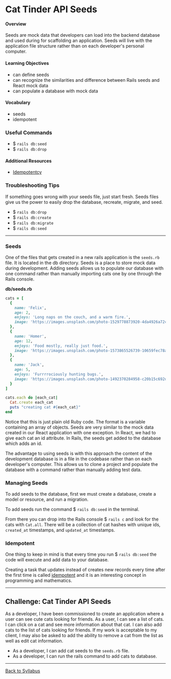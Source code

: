 # Cat Tinder API Seeds

#### Overview
Seeds are mock data that developers can load into the backend database and used during for scaffolding an application. Seeds will live with the application file structure rather than on each developer's personal computer.

#### Learning Objectives
- can define seeds
- can recognize the similarities and difference between Rails seeds and React mock data
- can populate a database with mock data

#### Vocabulary
- seeds
- idempotent

### Useful Commands
- $ `rails db:seed`
- $ `rails db:drop`

#### Additional Resources
- [Idempotentcy](http://whatis.techtarget.com/definition/idempotence)

### Troubleshooting Tips
If something goes wrong with your seeds file, just start fresh. Seeds files give us the power to easily drop the database, recreate, migrate, and seed.
- $ `rails db:drop`
- $ `rails db:create`
- $ `rails db:migrate`
- $ `rails db:seed`

---

### Seeds
One of the files that gets created in a new rails application is the `seeds.rb` file. It is located in the db directory. Seeds is a place to store mock data during development. Adding seeds allows us to populate our database with one command rather than manually importing cats one by one through the Rails console.

**db/seeds.rb**
```ruby
cats = [
  {
    name: 'Felix',
    age: 2,
    enjoys: 'Long naps on the couch, and a warm fire.',
    image: 'https://images.unsplash.com/photo-1529778873920-4da4926a72c2?ixlib=rb-1.2.1&ixid=MnwxMjA3fDB8MHxwaG90by1wYWdlfHx8fGVufDB8fHx8&auto=format&fit=crop&w=1036&q=80'
  },
  {
    name: 'Homer',
    age: 12,
    enjoys: 'Food mostly, really just food.',
    image: 'https://images.unsplash.com/photo-1573865526739-10659fec78a5?ixlib=rb-1.2.1&ixid=MnwxMjA3fDB8MHxwaG90by1wYWdlfHx8fGVufDB8fHx8&auto=format&fit=crop&w=1015&q=80'
  },
  {
    name: 'Jack',
    age: 5,
    enjoys: 'Furrrrociously hunting bugs.',
    image: 'https://images.unsplash.com/photo-1492370284958-c20b15c692d2?ixlib=rb-1.2.1&ixid=MnwxMjA3fDB8MHxwaG90by1wYWdlfHx8fGVufDB8fHx8&auto=format&fit=crop&w=1049&q=80'
  }
]

cats.each do |each_cat|
  Cat.create each_cat
  puts "creating cat #{each_cat}"
end
```
Notice that this is just plain old Ruby code. The format is a variable containing an array of objects. Seeds are very similar to the mock data created in our React application with one exception. In React, we had to give each cat an id attribute. In Rails, the seeds get added to the database which adds an id.

The advantage to using seeds is with this approach the content of the development database is in a file in the codebase rather than on each developer's computer. This allows us to clone a project and populate the database with a command rather than manually adding test data.

### Managing Seeds
To add seeds to the database, first we must create a database, create a model or resource, and run a migration.

To add seeds run the command $ `rails db:seed` in the terminal.

From there you can drop into the Rails console $ `rails c` and look for the cats with `Cat.all`. There will be a collection of cat hashes with unique ids, `created_at` timestamps, and `updated_at` timestamps.


### Idempotent
One thing to keep in mind is that every time you run $ `rails db:seed` the code will execute and add data to your database.

Creating a task that updates instead of creates new records every time after the first time is called [idempotent](http://whatis.techtarget.com/definition/idempotence) and it is an interesting concept in programming and mathematics.

---

## Challenge: Cat Tinder API Seeds
As a developer, I have been commissioned to create an application where a user can see cute cats looking for friends. As a user, I can see a list of cats. I can click on a cat and see more information about that cat. I can also add cats to the list of cats looking for friends. If my work is acceptable to my client, I may also be asked to add the ability to remove a cat from the list as well as edit cat information.

- As a developer, I can add cat seeds to the `seeds.rb` file.
- As a developer, I can run the rails command to add cats to database.

---
[Back to Syllabus](../../README.md#cat-tinder-backend)
